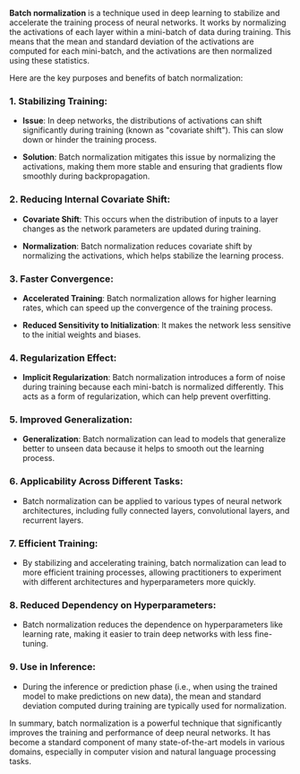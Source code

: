 **Batch normalization** is a technique used in deep learning to stabilize and accelerate the training process of neural networks. It works by normalizing the activations of each layer within a mini-batch of data during training. This means that the mean and standard deviation of the activations are computed for each mini-batch, and the activations are then normalized using these statistics.

Here are the key purposes and benefits of batch normalization:

### 1. **Stabilizing Training**:

- **Issue**: In deep networks, the distributions of activations can shift significantly during training (known as "covariate shift"). This can slow down or hinder the training process.

- **Solution**: Batch normalization mitigates this issue by normalizing the activations, making them more stable and ensuring that gradients flow smoothly during backpropagation.

### 2. **Reducing Internal Covariate Shift**:

- **Covariate Shift**: This occurs when the distribution of inputs to a layer changes as the network parameters are updated during training.

- **Normalization**: Batch normalization reduces covariate shift by normalizing the activations, which helps stabilize the learning process.

### 3. **Faster Convergence**:

- **Accelerated Training**: Batch normalization allows for higher learning rates, which can speed up the convergence of the training process.

- **Reduced Sensitivity to Initialization**: It makes the network less sensitive to the initial weights and biases.

### 4. **Regularization Effect**:

- **Implicit Regularization**: Batch normalization introduces a form of noise during training because each mini-batch is normalized differently. This acts as a form of regularization, which can help prevent overfitting.

### 5. **Improved Generalization**:

- **Generalization**: Batch normalization can lead to models that generalize better to unseen data because it helps to smooth out the learning process.

### 6. **Applicability Across Different Tasks**:

- Batch normalization can be applied to various types of neural network architectures, including fully connected layers, convolutional layers, and recurrent layers.

### 7. **Efficient Training**:

- By stabilizing and accelerating training, batch normalization can lead to more efficient training processes, allowing practitioners to experiment with different architectures and hyperparameters more quickly.

### 8. **Reduced Dependency on Hyperparameters**:

- Batch normalization reduces the dependence on hyperparameters like learning rate, making it easier to train deep networks with less fine-tuning.

### 9. **Use in Inference**:

- During the inference or prediction phase (i.e., when using the trained model to make predictions on new data), the mean and standard deviation computed during training are typically used for normalization.

In summary, batch normalization is a powerful technique that significantly improves the training and performance of deep neural networks. It has become a standard component of many state-of-the-art models in various domains, especially in computer vision and natural language processing tasks.
